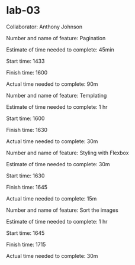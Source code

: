 # lab-03

Collaborator: Anthony Johnson

Number and name of feature: Pagination

Estimate of time needed to complete: 45min

Start time: 1433

Finish time: 1600

Actual time needed to complete: 90m


Number and name of feature: Templating

Estimate of time needed to complete: 1 hr

Start time: 1600

Finish time: 1630

Actual time needed to complete: 30m


Number and name of feature: Styling with Flexbox

Estimate of time needed to complete: 30m

Start time: 1630

Finish time: 1645

Actual time needed to complete: 15m


Number and name of feature: Sort the images

Estimate of time needed to complete: 1 hr

Start time: 1645

Finish time: 1715

Actual time needed to complete: 30m 
